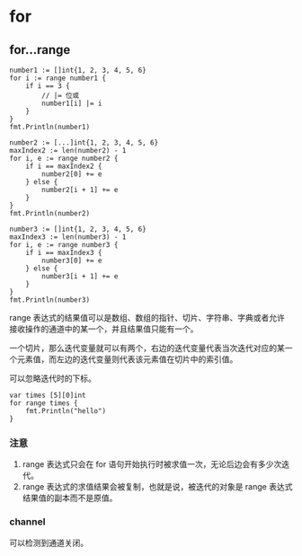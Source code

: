 # for

## for...range

```golang
number1 := []int{1, 2, 3, 4, 5, 6}
for i := range number1 {
    if i == 3 {
        // |= 位或
        number1[i] |= i
    }
}
fmt.Println(number1)

number2 := [...]int{1, 2, 3, 4, 5, 6}
maxIndex2 := len(number2) - 1
for i, e := range number2 {
    if i == maxIndex2 {
        number2[0] += e
    } else {
        number2[i + 1] += e
    }
}
fmt.Println(number2)

number3 := []int{1, 2, 3, 4, 5, 6}
maxIndex3 := len(number3) - 1
for i, e := range number3 {
    if i == maxIndex3 {
        number3[0] += e
    } else {
        number3[i + 1] += e
    }
}
fmt.Println(number3)
```

range 表达式的结果值可以是数组、数组的指针、切片、字符串、字典或者允许接收操作的通道中的某一个，并且结果值只能有一个。

一个切片，那么迭代变量就可以有两个，右边的迭代变量代表当次迭代对应的某一个元素值，而左边的迭代变量则代表该元素值在切片中的索引值。


可以忽略迭代时的下标。

```golang
var times [5][0]int
for range times {
    fmt.Println("hello")
}
```

### 注意

1. range 表达式只会在 for 语句开始执行时被求值一次，无论后边会有多少次迭代。
2. range 表达式的求值结果会被复制，也就是说，被迭代的对象是 range 表达式结果值的副本而不是原值。

### channel

可以检测到通道关闭。

